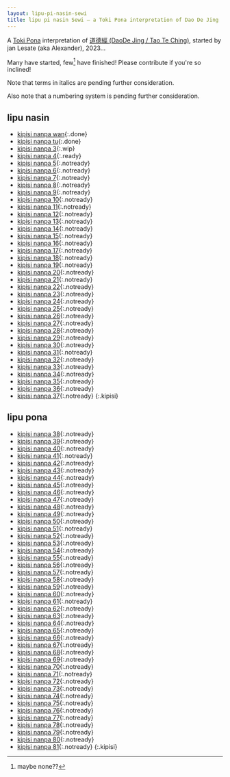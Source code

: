 ```yaml
---
layout: lipu-pi-nasin-sewi
title: lipu pi nasin Sewi — a Toki Pona interpretation of Dao De Jing
---
```


A [Toki Pona] interpretation of [道德經 (DaoDe Jing / Tao Te Ching)](https://en.wikipedia.org/wiki/Tao_Te_Ching), started by jan Lesate (aka Alexander), 2023…

Many have started, few[^1] have finished! Please contribute if you're so inclined!

[^1]: maybe none??

Note that terms in italics are pending further consideration.

Also note that a numbering system is pending further consideration.


## lipu nasin

* [kipisi nanpa wan](/lipu-pi-nasin-sewi/1){:.done}
* [kipisi nanpa tu](/lipu-pi-nasin-sewi/2){:.done}
* [kipisi nanpa 3](/lipu-pi-nasin-sewi/3){:.wip}
* [kipisi nanpa 4](/lipu-pi-nasin-sewi/4){:.ready}
* [kipisi nanpa 5](/lipu-pi-nasin-sewi/5){:.notready}
* [kipisi nanpa 6](/lipu-pi-nasin-sewi/6){:.notready}
* [kipisi nanpa 7](/lipu-pi-nasin-sewi/7){:.notready}
* [kipisi nanpa 8](/lipu-pi-nasin-sewi/8){:.notready}
* [kipisi nanpa 9](/lipu-pi-nasin-sewi/9){:.notready}
* [kipisi nanpa 10](/lipu-pi-nasin-sewi/10){:.notready}
* [kipisi nanpa 11](/lipu-pi-nasin-sewi/11){:.notready}
* [kipisi nanpa 12](/lipu-pi-nasin-sewi/12){:.notready}
* [kipisi nanpa 13](/lipu-pi-nasin-sewi/13){:.notready}
* [kipisi nanpa 14](/lipu-pi-nasin-sewi/14){:.notready}
* [kipisi nanpa 15](/lipu-pi-nasin-sewi/15){:.notready}
* [kipisi nanpa 16](/lipu-pi-nasin-sewi/16){:.notready}
* [kipisi nanpa 17](/lipu-pi-nasin-sewi/17){:.notready}
* [kipisi nanpa 18](/lipu-pi-nasin-sewi/18){:.notready}
* [kipisi nanpa 19](/lipu-pi-nasin-sewi/19){:.notready}
* [kipisi nanpa 20](/lipu-pi-nasin-sewi/20){:.notready}
* [kipisi nanpa 21](/lipu-pi-nasin-sewi/21){:.notready}
* [kipisi nanpa 22](/lipu-pi-nasin-sewi/22){:.notready}
* [kipisi nanpa 23](/lipu-pi-nasin-sewi/23){:.notready}
* [kipisi nanpa 24](/lipu-pi-nasin-sewi/24){:.notready}
* [kipisi nanpa 25](/lipu-pi-nasin-sewi/25){:.notready}
* [kipisi nanpa 26](/lipu-pi-nasin-sewi/26){:.notready}
* [kipisi nanpa 27](/lipu-pi-nasin-sewi/27){:.notready}
* [kipisi nanpa 28](/lipu-pi-nasin-sewi/28){:.notready}
* [kipisi nanpa 29](/lipu-pi-nasin-sewi/29){:.notready}
* [kipisi nanpa 30](/lipu-pi-nasin-sewi/30){:.notready}
* [kipisi nanpa 31](/lipu-pi-nasin-sewi/31){:.notready}
* [kipisi nanpa 32](/lipu-pi-nasin-sewi/32){:.notready}
* [kipisi nanpa 33](/lipu-pi-nasin-sewi/33){:.notready}
* [kipisi nanpa 34](/lipu-pi-nasin-sewi/34){:.notready}
* [kipisi nanpa 35](/lipu-pi-nasin-sewi/35){:.notready}
* [kipisi nanpa 36](/lipu-pi-nasin-sewi/36){:.notready}
* [kipisi nanpa 37](/lipu-pi-nasin-sewi/37){:.notready}
{:.kipisi}

## lipu pona

* [kipisi nanpa 38](/lipu-pi-nasin-sewi/38){:.notready}
* [kipisi nanpa 39](/lipu-pi-nasin-sewi/39){:.notready}
* [kipisi nanpa 40](/lipu-pi-nasin-sewi/40){:.notready}
* [kipisi nanpa 41](/lipu-pi-nasin-sewi/41){:.notready}
* [kipisi nanpa 42](/lipu-pi-nasin-sewi/42){:.notready}
* [kipisi nanpa 43](/lipu-pi-nasin-sewi/43){:.notready}
* [kipisi nanpa 44](/lipu-pi-nasin-sewi/44){:.notready}
* [kipisi nanpa 45](/lipu-pi-nasin-sewi/45){:.notready}
* [kipisi nanpa 46](/lipu-pi-nasin-sewi/46){:.notready}
* [kipisi nanpa 47](/lipu-pi-nasin-sewi/47){:.notready}
* [kipisi nanpa 48](/lipu-pi-nasin-sewi/48){:.notready}
* [kipisi nanpa 49](/lipu-pi-nasin-sewi/49){:.notready}
* [kipisi nanpa 50](/lipu-pi-nasin-sewi/50){:.notready}
* [kipisi nanpa 51](/lipu-pi-nasin-sewi/51){:.notready}
* [kipisi nanpa 52](/lipu-pi-nasin-sewi/52){:.notready}
* [kipisi nanpa 53](/lipu-pi-nasin-sewi/53){:.notready}
* [kipisi nanpa 54](/lipu-pi-nasin-sewi/54){:.notready}
* [kipisi nanpa 55](/lipu-pi-nasin-sewi/55){:.notready}
* [kipisi nanpa 56](/lipu-pi-nasin-sewi/56){:.notready}
* [kipisi nanpa 57](/lipu-pi-nasin-sewi/57){:.notready}
* [kipisi nanpa 58](/lipu-pi-nasin-sewi/58){:.notready}
* [kipisi nanpa 59](/lipu-pi-nasin-sewi/59){:.notready}
* [kipisi nanpa 60](/lipu-pi-nasin-sewi/60){:.notready}
* [kipisi nanpa 61](/lipu-pi-nasin-sewi/61){:.notready}
* [kipisi nanpa 62](/lipu-pi-nasin-sewi/62){:.notready}
* [kipisi nanpa 63](/lipu-pi-nasin-sewi/63){:.notready}
* [kipisi nanpa 64](/lipu-pi-nasin-sewi/64){:.notready}
* [kipisi nanpa 65](/lipu-pi-nasin-sewi/65){:.notready}
* [kipisi nanpa 66](/lipu-pi-nasin-sewi/66){:.notready}
* [kipisi nanpa 67](/lipu-pi-nasin-sewi/67){:.notready}
* [kipisi nanpa 68](/lipu-pi-nasin-sewi/68){:.notready}
* [kipisi nanpa 69](/lipu-pi-nasin-sewi/69){:.notready}
* [kipisi nanpa 70](/lipu-pi-nasin-sewi/70){:.notready}
* [kipisi nanpa 71](/lipu-pi-nasin-sewi/71){:.notready}
* [kipisi nanpa 72](/lipu-pi-nasin-sewi/72){:.notready}
* [kipisi nanpa 73](/lipu-pi-nasin-sewi/73){:.notready}
* [kipisi nanpa 74](/lipu-pi-nasin-sewi/74){:.notready}
* [kipisi nanpa 75](/lipu-pi-nasin-sewi/75){:.notready}
* [kipisi nanpa 76](/lipu-pi-nasin-sewi/76){:.notready}
* [kipisi nanpa 77](/lipu-pi-nasin-sewi/77){:.notready}
* [kipisi nanpa 78](/lipu-pi-nasin-sewi/78){:.notready}
* [kipisi nanpa 79](/lipu-pi-nasin-sewi/79){:.notready}
* [kipisi nanpa 80](/lipu-pi-nasin-sewi/80){:.notready}
* [kipisi nanpa 81](/lipu-pi-nasin-sewi/81){:.notready}
{:.kipisi}

<style>
  ul.kipisi {
    list-style: '☯︎  ';
    padding-left: 1em;
    column-width: 8.5em;
  }
  ul.kipisi a.done {
  }
  ul.kipisi a.wip {
  }
  ul.kipisi a.ready {
    color: gray;
    text-decoration: none;
  }
  ul.kipisi a.notready {
    color: gray;
    text-decoration: none;
  }
</style>

[Toki Pona]: https://tokipona.org
